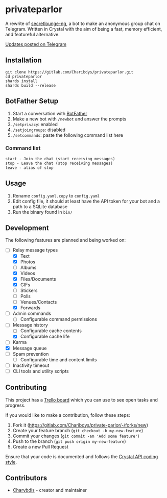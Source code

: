 # privateparlor

A rewrite of [secretlounge-ng](https://github.com/secretlounge/secretlounge-ng), a bot to make an anonymous group chat on Telegram. 
Written in Crystal with the aim of being a fast, memory efficient, and featureful alternative.

[Updates posted on Telegram](https://t.me/privateparlor)
## Installation

~~~
git clone https://gitlab.com/Charibdys/privateparlor.git
cd privateparlor
shards install
shards build --release
~~~

## BotFather Setup
1. Start a conversation with [BotFather](https://t.me/botfather)
2. Make a new bot with `/newbot` and answer the prompts
3. `/setprivacy`: enabled
4. `/setjoingroups`: disabled
5. `/setcommands`: paste the following command list here

### Command list

~~~
start - Join the chat (start receiving messages)
stop - Leave the chat (stop receiving messages)
leave - alias of stop
~~~

## Usage

1. Rename `config.yaml.copy` to `config.yaml`
2. Edit config file, it should at least have the API token for your bot and a path to a SQLite database
3. Run the binary found in `bin/`

## Development

The following features are planned and being worked on:

- [ ] Relay message types
	- [x] Text
	- [x] Photos
	- [ ] Albums
	- [x] Videos
	- [x] Files/Documents
	- [x] GIFs
	- [ ] Stickers
	- [ ] Polls
	- [ ] Venues/Contacts
	- [x] Forwards
- [ ] Admin commands
	- [ ] Configurable command permissions 
- [ ] Message history
	- [ ] Configurable cache contents
	- [x] Configurable cache life
- [ ] Karma
- [x] Message queue
- [ ] Spam prevention
	- [ ] Configurable time and content limits
- [ ] Inactivity timeout
- [ ] CLI tools and utility scripts

## Contributing

This project has a [Trello board](https://trello.com/b/6W5ZX7BD/private-parlor-development) which you can use to see open tasks and progress.

If you would like to make a contribution, follow these steps:

1. Fork it (<https://gitlab.com/Charibdys/private-parlor/-/forks/new>)
2. Create your feature branch (`git checkout -b my-new-feature`)
3. Commit your changes (`git commit -am 'Add some feature'`)
4. Push to the branch (`git push origin my-new-feature`)
5. Create a new Pull Request

Ensure that your code is documented and follows the [Crystal API coding style](https://crystal-lang.org/reference/1.2/conventions/coding_style.html).

## Contributors

- [Charybdis](https://gitlab.com/Charibdys) - creator and maintainer
